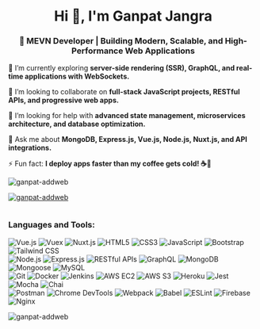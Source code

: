 <h1 align="center">Hi 👋, I'm Ganpat Jangra</h1>
<h3 align="center">🚀 MEVN Developer | Building Modern, Scalable, and High-Performance Web Applications</h3>

🌱 I’m currently exploring **server-side rendering (SSR), GraphQL, and real-time applications with WebSockets.**  

👯 I’m looking to collaborate on **full-stack JavaScript projects, RESTful APIs, and progressive web apps.**  

🤝 I’m looking for help with **advanced state management, microservices architecture, and database optimization.**  

💬 Ask me about **MongoDB, Express.js, Vue.js, Node.js, Nuxt.js, and API integrations.**  

⚡ Fun fact: **I deploy apps faster than my coffee gets cold! ☕🚀**  

<p align="left"> <img src="https://komarev.com/ghpvc/?username=ganpat-addweb&label=Profile%20views&color=0e75b6&style=flat" alt="ganpat-addweb" /> </p>

<p align="left"> <a href="https://github.com/ryo-ma/github-profile-trophy"><img src="https://github-profile-trophy.vercel.app/?username=ganpat-addweb" alt="ganpat-addweb" /></a> </p>

<p align="left"> <a href="https://twitter.com/" target="blank"><img src="https://img.shields.io/twitter/follow/?logo=twitter&style=for-the-badge" alt="" /></a> </p>

<h3 align="left">Languages and Tools:</h3>

![Vue.js](https://img.shields.io/badge/Vue.js-4FC08D?style=for-the-badge&logo=vue.js&logoColor=white) ![Vuex](https://img.shields.io/badge/Vuex-35495E?style=for-the-badge&logo=vue.js&logoColor=white) ![Nuxt.js](https://img.shields.io/badge/Nuxt.js-00DC82?style=for-the-badge&logo=nuxt.js&logoColor=white)  ![HTML5](https://img.shields.io/badge/HTML5-E34F26?style=for-the-badge&logo=html5&logoColor=white) ![CSS3](https://img.shields.io/badge/CSS3-1572B6?style=for-the-badge&logo=css3&logoColor=white) ![JavaScript](https://img.shields.io/badge/JavaScript-F7DF1E?style=for-the-badge&logo=javascript&logoColor=black)  ![Bootstrap](https://img.shields.io/badge/Bootstrap-7952B3?style=for-the-badge&logo=bootstrap&logoColor=white) ![Tailwind CSS](https://img.shields.io/badge/Tailwind_CSS-38B2AC?style=for-the-badge&logo=tailwind-css&logoColor=white)  
![Node.js](https://img.shields.io/badge/Node.js-339933?style=for-the-badge&logo=node.js&logoColor=white) ![Express.js](https://img.shields.io/badge/Express.js-000000?style=for-the-badge&logo=express&logoColor=white)  ![RESTful APIs](https://img.shields.io/badge/RESTful_APIs-0052CC?style=for-the-badge&logo=postman&logoColor=white) ![GraphQL](https://img.shields.io/badge/GraphQL-E10098?style=for-the-badge&logo=graphql&logoColor=white)  ![MongoDB](https://img.shields.io/badge/MongoDB-47A248?style=for-the-badge&logo=mongodb&logoColor=white) ![Mongoose](https://img.shields.io/badge/Mongoose-880000?style=for-the-badge&logo=mongodb&logoColor=white) ![MySQL](https://img.shields.io/badge/MySQL-4479A1?style=for-the-badge&logo=mysql&logoColor=white)  
![Git](https://img.shields.io/badge/Git-F05032?style=for-the-badge&logo=git&logoColor=white) ![Docker](https://img.shields.io/badge/Docker-2496ED?style=for-the-badge&logo=docker&logoColor=white) ![Jenkins](https://img.shields.io/badge/Jenkins-D24939?style=for-the-badge&logo=jenkins&logoColor=white)  ![AWS EC2](https://img.shields.io/badge/AWS_EC2-FF9900?style=for-the-badge&logo=amazon-aws&logoColor=white) ![AWS S3](https://img.shields.io/badge/AWS_S3-569A31?style=for-the-badge&logo=amazon-s3&logoColor=white) ![Heroku](https://img.shields.io/badge/Heroku-430098?style=for-the-badge&logo=heroku&logoColor=white)  ![Jest](https://img.shields.io/badge/Jest-C21325?style=for-the-badge&logo=jest&logoColor=white) ![Mocha](https://img.shields.io/badge/Mocha-8D6748?style=for-the-badge&logo=mocha&logoColor=white) ![Chai](https://img.shields.io/badge/Chai-A30701?style=for-the-badge&logo=chai&logoColor=white)  
![Postman](https://img.shields.io/badge/Postman-FF6C37?style=for-the-badge&logo=postman&logoColor=white) ![Chrome DevTools](https://img.shields.io/badge/Chrome_DevTools-4285F4?style=for-the-badge&logo=google-chrome&logoColor=white)  ![Webpack](https://img.shields.io/badge/Webpack-8DD6F9?style=for-the-badge&logo=webpack&logoColor=white) ![Babel](https://img.shields.io/badge/Babel-F9DC3E?style=for-the-badge&logo=babel&logoColor=black) ![ESLint](https://img.shields.io/badge/ESLint-4B32C3?style=for-the-badge&logo=eslint&logoColor=white)  ![Firebase](https://img.shields.io/badge/Firebase-FFCA28?style=for-the-badge&logo=firebase&logoColor=black) ![Nginx](https://img.shields.io/badge/Nginx-009639?style=for-the-badge&logo=nginx&logoColor=white)  


<p><img align="left" src="https://github-readme-stats.vercel.app/api/top-langs?username=ganpat-addweb&show_icons=true&locale=en&layout=compact" alt="ganpat-addweb" /></p>

